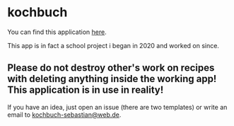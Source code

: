# kochbuch

You can find this application [here](https://kochbuch-sebastian.herokuapp.com/).

This app is in fact a school project i began in 2020 and worked on since.

## Please do not destroy other's work on recipes with deleting anything inside the working app! This application is in use in reality!

If you have an idea, just open an issue (there are two templates) or write an email to kochbuch-sebastian@web.de.
